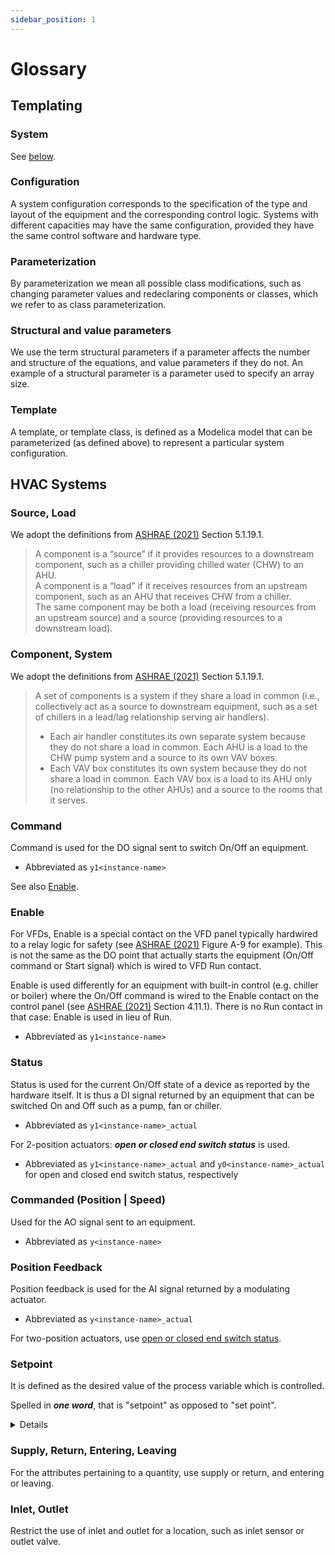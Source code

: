```yaml
---
sidebar_position: 1
---
```


# Glossary

## Templating

### System

See [below](#component-system).

### Configuration

A system configuration corresponds to the specification of the type and layout of the equipment and the corresponding control logic. Systems with different capacities may have the same configuration, provided they have the same control software and hardware type.

### Parameterization

By parameterization we mean all possible class modifications, such as changing parameter values and redeclaring components or classes, which we refer to as class parameterization.

### Structural and value parameters

We use the term structural parameters if a parameter affects the number and structure of the equations, and value parameters if they do not. An example of a structural parameter is a parameter used to specify an array size.

###  Template

A template, or template class, is defined as a Modelica model that can be parameterized (as defined above) to represent a particular system configuration.


## HVAC Systems

### Source, Load

We adopt the definitions from [ASHRAE (2021)](./references#Ashrae21) Section 5.1.19.1.

> A component is a “source” if it provides resources to a downstream component, such as a chiller providing chilled water (CHW) to an AHU.<br />
> A component is a “load” if it receives resources from an upstream component, such as an AHU that receives CHW from a chiller.<br />
> The same component may be both a load (receiving resources from an upstream source) and a source (providing resources to a downstream load).

### Component, System

We adopt the definitions from [ASHRAE (2021)](./references#Ashrae21) Section 5.1.19.1.

> A set of components is a system if they share a load in common (i.e., collectively act as a source to downstream equipment, such as a set of chillers in a lead/lag relationship serving air handlers).
> - Each air handler constitutes its own separate system because they do not share a load in common. Each AHU is a load to the CHW pump system and a source to its own VAV boxes.
> - Each VAV box constitutes its own system because they do not share a load in common. Each VAV box is a load to its AHU only (no relationship to the other AHUs) and a source to the rooms that it serves.


### Command

Command is used for the DO signal sent to switch On/Off an equipment.

- Abbreviated as `y1<instance-name>`

See also [Enable](#enable).


### Enable

For VFDs, Enable is a special contact on the VFD panel typically hardwired to a relay logic for safety (see [ASHRAE (2021)](./references#Ashrae21) Figure&nbsp;A-9 for example). This is not the same as the DO point that actually starts the equipment (On/Off command or Start signal) which is wired to VFD Run contact.

Enable is used differently for an equipment with built-in control (e.g. chiller or boiler) where the On/Off command is wired to the Enable contact on the control panel (see [ASHRAE (2021)](./references#Ashrae21) Section 4.11.1). There is no Run contact in that case: Enable is used in lieu of Run.

- Abbreviated as `y1<instance-name>`

### Status

Status is used for the current On/Off state of a device as reported by the hardware itself. It is thus a DI signal returned by an equipment that can be switched On and Off such as a pump, fan or chiller.

- Abbreviated as `y1<instance-name>_actual`

For 2-position actuators: ***open or closed end switch status*** is used.

- Abbreviated as `y1<instance-name>_actual` and `y0<instance-name>_actual` for open and closed end switch status, respectively

### Commanded (Position | Speed)

Used for the AO signal sent to an equipment.

- Abbreviated as `y<instance-name>`

### Position Feedback

Position feedback is used for the AI signal returned by a modulating actuator.

- Abbreviated as `y<instance-name>_actual`

For two-position actuators, use [open or closed end switch status](#status).

### Setpoint

It is defined as the desired value of the process variable which is controlled.

Spelled in ***one word***, that is "setpoint" as opposed to "set point".

<details>

This varies across ASHRAE’s publications: [ASHRAE (2021)](./references#Ashrae21) uses one word but FUNDAMENTALS OF CONTROL uses two words. Most sources (including Aström’s PID Controllers) use one word though.
</details>

### Supply, Return, Entering, Leaving

For the attributes pertaining to a quantity, use supply or return, and entering or leaving.

### Inlet, Outlet

Restrict the use of inlet and outlet for a location, such as inlet sensor or outlet valve.
